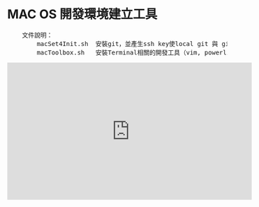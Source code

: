 <h1>MAC OS 開發環境建立工具</h1>
<pre>
	文件說明：
		macSet4Init.sh	安裝git，並產生ssh key使local git 與 github 產生關聯。
		macToolbox.sh	安裝Terminal相關的開發工具（vim, powerline, some vim plugin）
</pre>
<iframe width="560" height="315" src="https://www.youtube.com/embed/yGtNiPBqdSk" frameborder="0" allow="accelerometer; autoplay; encrypted-media; gyroscope; picture-in-picture" allowfullscreen></iframe>
